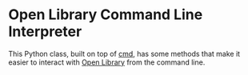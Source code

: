 # Open Library Command Line Interpreter

This Python class, built on top of [cmd](http://docs.python.org/2/library/cmd.html), has some methods that make it easier to interact with [Open Library](http://www.openlibrary.org) from the command line.

